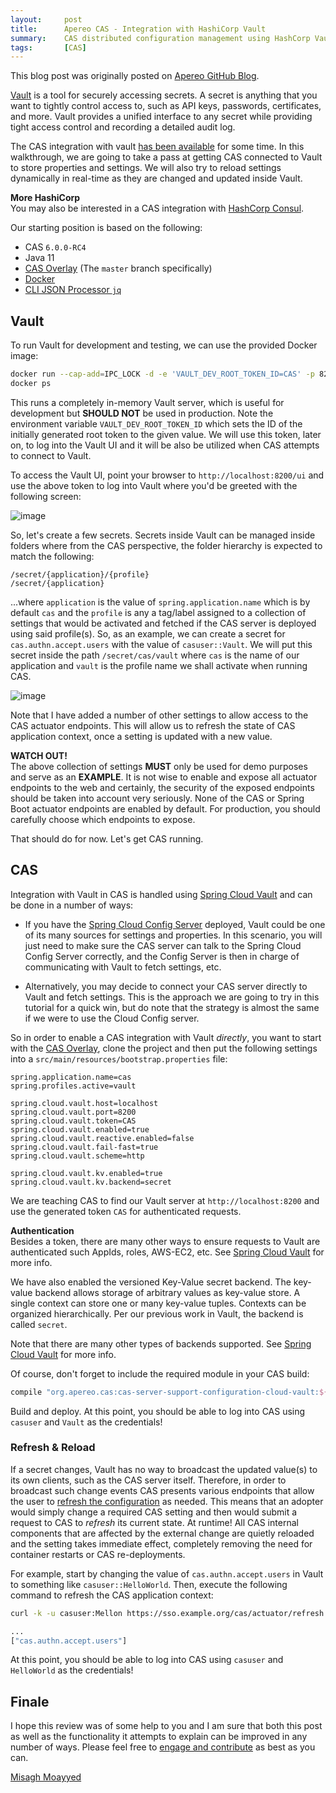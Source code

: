 ```yaml
---
layout:     post
title:      Apereo CAS - Integration with HashiCorp Vault
summary:    CAS distributed configuration management using HashCorp Vault, where you learn how to store and secure CAS configuration settings and properties inside Vault.
tags:       [CAS]
---
```


<div class="alert alert-success"><i class="far fa-lightbulb"></i> This blog post was originally posted on <a href="https://github.com/apereo/apereo.github.io">Apereo GitHub Blog</a>.</div>

[Vault](https://www.vaultproject.io/) is a tool for securely accessing secrets. A secret is anything that you want to tightly control access to, such as API keys, passwords, certificates, and more. Vault provides a unified interface to any secret while providing tight access control and recording a detailed audit log.

The CAS integration with vault [has been available](https://apereo.github.io/cas/6.0.x/configuration/Configuration-Properties-Security.html#vault) for some time. In this walkthrough, we are going to take a pass at getting CAS connected to Vault to store properties and settings. We will also try to reload settings dynamically in real-time as they are changed and updated inside Vault.

<div class="alert alert-success">
  <strong>More HashiCorp</strong><br/>You may also be interested in a CAS integration with <a href="/2018/10/22/cas6-consul-discovery/">HashCorp Consul</a>.
</div>

Our starting position is based on the following:

- CAS `6.0.0-RC4`
- Java 11
- [CAS Overlay](https://github.com/apereo/cas-overlay-template) (The `master` branch specifically)
- [Docker](https://www.docker.com/get-started)
- [CLI JSON Processor `jq`](https://stedolan.github.io/jq/)

## Vault

To run Vault for development and testing, we can use the provided Docker image:

```bash
docker run --cap-add=IPC_LOCK -d -e 'VAULT_DEV_ROOT_TOKEN_ID=CAS' -p 8200:8200 --name=vault vault
docker ps
```

This runs a completely in-memory Vault server, which is useful for development but **SHOULD NOT** be used in production. Note the environment variable `VAULT_DEV_ROOT_TOKEN_ID` which sets the ID of the initially generated root token to the given value. We will use this token, later on, to log into the Vault UI and it will be also be utilized when CAS attempts to connect to Vault.

To access the Vault UI, point your browser to `http://localhost:8200/ui` and use the above token to log into Vault where you'd be greeted with the following screen:

![image](https://user-images.githubusercontent.com/1205228/47616833-06b2b900-dad7-11e8-99bc-5c44c0d900d2.png)


So, let's create a few secrets. Secrets inside Vault can be managed inside folders where from the CAS perspective, the folder hierarchy is expected to match the following:

```
/secret/{application}/{profile}
/secret/{application}
```

...where `application` is the value of `spring.application.name` which is by default `cas` and the `profile` is any a tag/label assigned to a collection of settings that would be activated and fetched if the CAS server is deployed using said profile(s). So, as an example, we can create a secret for `cas.authn.accept.users` with the value of `casuser::Vault`. We will put this secret inside the path `/secret/cas/vault` where `cas` is the name of our application and `vault` is the profile name we shall activate when running CAS.

![image](https://user-images.githubusercontent.com/1205228/47643977-35399e00-db82-11e8-9ca3-4202c3125476.png)

Note that I have added a number of other settings to allow access to the CAS actuator endpoints. This will allow us to refresh the state of CAS application context, once a setting is updated with a new value.

<div class="alert alert-warning">
  <strong>WATCH OUT!</strong><br/>The above collection of settings <strong>MUST</strong> only be used for demo purposes and serve as an <strong>EXAMPLE</strong>. It is not wise to enable and expose all actuator endpoints to the web and certainly, the security of the exposed endpoints should be taken into account very seriously. None of the CAS or Spring Boot actuator endpoints are enabled by default. For production, you should carefully choose which endpoints to expose.
</div>

That should do for now. Let's get CAS running.

## CAS

Integration with Vault in CAS is handled using [Spring Cloud Vault](https://cloud.spring.io/spring-cloud-vault/) and can be done in a number of ways:

- If you have the [Spring Cloud Config Server](/2018/10/25/cas6-cloud-config-server/) deployed, Vault could be one of its many sources for settings and properties. In this scenario, you will just need to make sure the CAS server can talk to the Spring Cloud Config Server correctly, and the Config Server is then in charge of communicating with Vault to fetch settings, etc.

<script async src="https://pagead2.googlesyndication.com/pagead/js/adsbygoogle.js"></script>
<ins class="adsbygoogle"
     style="display:block; text-align:center;"
     data-ad-layout="in-article"
     data-ad-format="fluid"
     data-ad-client="ca-pub-8081398210264173"
     data-ad-slot="3789603713"></ins>
<script>
     (adsbygoogle = window.adsbygoogle || []).push({});
</script>

- Alternatively, you may decide to connect your CAS server directly to Vault and fetch settings. This is the approach we are going to try in this tutorial for a quick win, but do note that the strategy is almost the same if we were to use the Cloud Config server.

So in order to enable a CAS integration with Vault *directly*, you want to start with the [CAS Overlay](https://github.com/apereo/cas-overlay-template), clone the project and then put the following settings into a `src/main/resources/bootstrap.properties` file:

```properties
spring.application.name=cas
spring.profiles.active=vault

spring.cloud.vault.host=localhost
spring.cloud.vault.port=8200
spring.cloud.vault.token=CAS
spring.cloud.vault.enabled=true
spring.cloud.vault.reactive.enabled=false
spring.cloud.vault.fail-fast=true
spring.cloud.vault.scheme=http

spring.cloud.vault.kv.enabled=true
spring.cloud.vault.kv.backend=secret
```

We are teaching CAS to find our Vault server at `http://localhost:8200` and use the generated token `CAS` for authenticated requests.

<div class="alert alert-warning">
  <strong>Authentication</strong><br/>Besides a token, there are many other ways to ensure requests to Vault are authenticated such AppIds, roles, AWS-EC2, etc. See <a href="https://cloud.spring.io/spring-cloud-vault/">Spring Cloud Vault</a> for more info.
</div>

We have also enabled the versioned Key-Value secret backend. The key-value backend allows storage of arbitrary values as key-value store. A single context can store one or many key-value tuples. Contexts can be organized hierarchically. Per our previous work in Vault, the backend is called `secret`.

Note that there are many other types of backends supported. See [Spring Cloud Vault](https://cloud.spring.io/spring-cloud-vault/) for more info.

Of course, don't forget to include the required module in your CAS build:

```gradle
compile "org.apereo.cas:cas-server-support-configuration-cloud-vault:${project.'cas.version'}"
```

Build and deploy. At this point, you should be able to log into CAS using `casuser` and `Vault` as the credentials!

### Refresh & Reload

If a secret changes, Vault has no way to broadcast the updated value(s) to its own clients, such as the CAS server itself. Therefore, in order to broadcast such change events CAS presents various endpoints that allow the user to [refresh the configuration](https://apereo.github.io/cas/6.0.x/configuration/Configuration-Management-Reload.html) as needed. This means that an adopter would simply change a required CAS setting and then would submit a request to CAS to *refresh* its current state. At runtime! All CAS internal components that are affected by the external change are quietly reloaded and the setting takes immediate effect, completely removing the need for container restarts or CAS re-deployments.

<script async src="https://pagead2.googlesyndication.com/pagead/js/adsbygoogle.js"></script>
<ins class="adsbygoogle"
     style="display:block; text-align:center;"
     data-ad-layout="in-article"
     data-ad-format="fluid"
     data-ad-client="ca-pub-8081398210264173"
     data-ad-slot="3789603713"></ins>
<script>
     (adsbygoogle = window.adsbygoogle || []).push({});
</script>

For example, start by changing the value of `cas.authn.accept.users` in Vault to something like `casuser::HelloWorld`. Then, execute the following command to refresh the CAS application context:

```bash
curl -k -u casuser:Mellon https://sso.example.org/cas/actuator/refresh -d {} -H "Content-Type: application/json"

...
["cas.authn.accept.users"]
```

At this point, you should be able to log into CAS using `casuser` and `HelloWorld` as the credentials!

## Finale

I hope this review was of some help to you and I am sure that both this post as well as the functionality it attempts to explain can be improved in any number of ways. Please feel free to [engage and contribute](https://apereo.github.io/cas/developer/Contributor-Guidelines.html) as best as you can.

[Misagh Moayyed](https://fawnoos.com)
